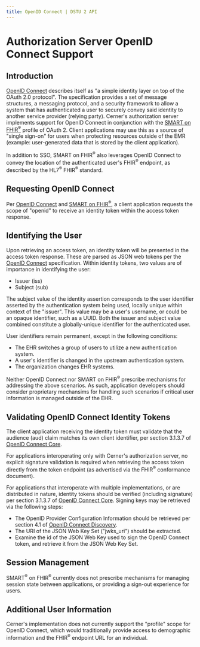```yaml
---
title: OpenID Connect | DSTU 2 API
---
```


# Authorization Server OpenID Connect Support

## Introduction

[OpenID Connect][OPENID] describes itself as "a simple identity layer 
on top of the OAuth 2.0 protocol".  The specification provides a set
of message structures, a messaging protocol, and a security framework
to allow a system that has authenticated a user to securely convey said
identity to another service provider (relying party).  Cerner's 
authorization server implements support for OpenID Connect in
conjunction with the [SMART on FHIR<sup>®</sup>][SMART] profile 
of OAuth 2.  Client applications may use this as a source of 
"single sign-on" for users when protecting resources outside of the EMR 
(example: user-generated data that is stored by the client application).

In addition to SSO, SMART on FHIR<sup>®</sup> also leverages OpenID 
Connect to convey the location of the authenticated user's 
FHIR<sup>®</sup> endpoint, as described by the HL7<sup>®</sup>
FHIR<sup>®</sup> standard.

## Requesting OpenID Connect

Per [OpenID Connect][OPENID] and [SMART on FHIR<sup>®</sup>][SMART], 
a client application requests the scope of "openid" to receive an identity
token within the access token response.

## Identifying the User

Upon retrieving an access token, an identity token will be presented in
the access token response.  These are parsed as JSON web tokens per
the [OpenID Connect][OPENID] specification.  Within identity tokens, two
values are of importance in identifying the user:

* Issuer (iss)
* Subject (sub)

The subject value of the identity assertion corresponds to the user
identifier asserted by the authentication system being used, locally
unique within context of the "issuer".  This value may be a user's 
username, or could be an opaque identifier, such as a UUID.  Both the 
issuer and subject value combined constitute a globally-unique
identifier for the authenticated user.

User identifiers remain permanent, except in the following conditions:

* The EHR switches a group of users to utilize a new authentication
system.
* A user's identifier is changed in the upstream authentication system.
* The organization changes EHR systems.

Neither OpenID Connect nor SMART on FHIR<sup>®</sup> prescribe mechanisms 
for addressing the above scenarios.  As such, application developers should
consider proprietary mechansims for handling such scenarios if
critical user information is managed outside of the EHR.

## Validating OpenID Connect Identity Tokens

The client application receiving the identity token must validate that 
the audience (aud) claim matches its own client identifier, per section
3.1.3.7 of [OpenID Connect Core][OPENID].

For applications interoperating only with Cerner's authorization 
server, no explicit signature validation is required when retrieving
the access token directly from the token endpoint (as advertised via
the FHIR<sup>®</sup> conformance document).

For applications that interoperate with multiple implementations, or
are distributed in nature, identity tokens should be verified (including
signature) per section 3.1.3.7 of [OpenID Connect Core][OPENID].
Signing keys may be retrieved via the following steps:

* The OpenID Provider Configuration Information should be retrieved per
section 4.1 of [OpenID Connect Discovery][OPENID-DISCOVERY].
* The URI of the JSON Web Key Set ("jwks_uri") should be extracted.
* Examine the id of the JSON Web Key used to sign the OpenID Connect
token, and retrieve it from the JSON Web Key Set.

## Session Management

SMART<sup>®</sup> on FHIR<sup>®</sup> currently does not prescribe
mechanisms for managing session state between applications, or
providing a sign-out experience for users.

## Additional User Information

Cerner's implementation does not currently support the "profile"
scope for OpenID Connect, which would traditionally provide
access to demographic information and the FHIR<sup>®</sup>
endpoint URL for an individual.

[OPENID]: http://openid.net/specs/openid-connect-core-1_0.html
[SMART]:  http://docs.smarthealthit.org/authorization/
[CLOUDKEY]: https://wiki.ucern.com/display/public/reference/Cloud+Key+Management
[OPENID-DISCOVERY]: http://openid.net/specs/openid-connect-discovery-1_0.html
